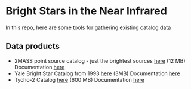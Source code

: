 # Bright Stars in the Near Infrared

In this repo, here are some tools for gathering existing catalog data

## Data products
* 2MASS point source catalog - just the brightest sources [here](https://www.dropbox.com/s/1fal0yx37oqd4ra/bright2mass.fits?dl=0) (12 MB) Documentation [here](https://old.ipac.caltech.edu/2mass/releases/allsky/doc/sec2_2a.html)
* Yale Bright Star Catalog from 1993 [here](https://www.dropbox.com/s/kfp9aobt2mj1ap8/BSCV5.fits?dl=0) (3MB) Documentation [here](http://tdc-www.harvard.edu/catalogs/bsc5.html) 
* Tycho-2 Catalog [here](https://www.dropbox.com/s/8uiyaka4nkt35aq/Tycho-2.fits?dl=0) (600 MB) Documentation  [here](https://www.cosmos.esa.int/documents/532822/552851/vol1_all.pdf/99adf6e3-6893-4824-8fc2-8d3c9cbba2b5 )
